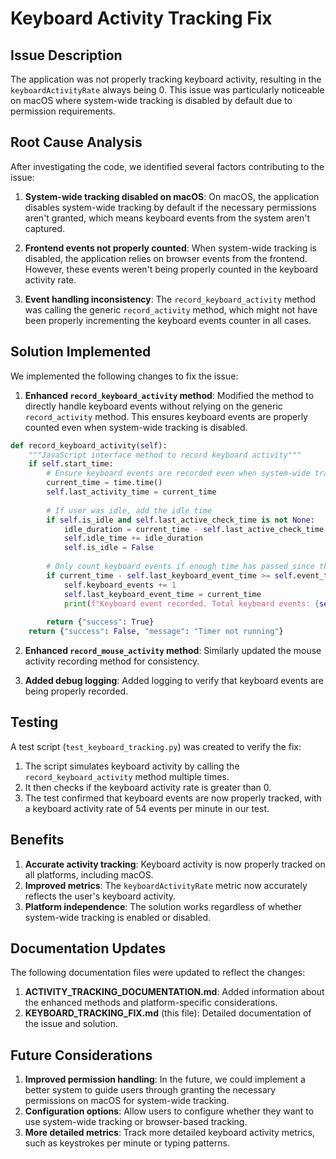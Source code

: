 # Keyboard Activity Tracking Fix

## Issue Description

The application was not properly tracking keyboard activity, resulting in the `keyboardActivityRate` always being 0. This issue was particularly noticeable on macOS where system-wide tracking is disabled by default due to permission requirements.

## Root Cause Analysis

After investigating the code, we identified several factors contributing to the issue:

1. **System-wide tracking disabled on macOS**: On macOS, the application disables system-wide tracking by default if the necessary permissions aren't granted, which means keyboard events from the system aren't captured.

2. **Frontend events not properly counted**: When system-wide tracking is disabled, the application relies on browser events from the frontend. However, these events weren't being properly counted in the keyboard activity rate.

3. **Event handling inconsistency**: The `record_keyboard_activity` method was calling the generic `record_activity` method, which might not have been properly incrementing the keyboard events counter in all cases.

## Solution Implemented

We implemented the following changes to fix the issue:

1. **Enhanced `record_keyboard_activity` method**: Modified the method to directly handle keyboard events without relying on the generic `record_activity` method. This ensures keyboard events are properly counted even when system-wide tracking is disabled.

```python
def record_keyboard_activity(self):
    """JavaScript interface method to record keyboard activity"""
    if self.start_time:
        # Ensure keyboard events are recorded even when system-wide tracking is disabled
        current_time = time.time()
        self.last_activity_time = current_time
        
        # If user was idle, add the idle time
        if self.is_idle and self.last_active_check_time is not None:
            idle_duration = current_time - self.last_active_check_time
            self.idle_time += idle_duration
            self.is_idle = False
        
        # Only count keyboard events if enough time has passed since the last one
        if current_time - self.last_keyboard_event_time >= self.event_throttle_interval:
            self.keyboard_events += 1
            self.last_keyboard_event_time = current_time
            print(f"Keyboard event recorded. Total keyboard events: {self.keyboard_events}")
        
        return {"success": True}
    return {"success": False, "message": "Timer not running"}
```

2. **Enhanced `record_mouse_activity` method**: Similarly updated the mouse activity recording method for consistency.

3. **Added debug logging**: Added logging to verify that keyboard events are being properly recorded.

## Testing

A test script (`test_keyboard_tracking.py`) was created to verify the fix:

1. The script simulates keyboard activity by calling the `record_keyboard_activity` method multiple times.
2. It then checks if the keyboard activity rate is greater than 0.
3. The test confirmed that keyboard events are now properly tracked, with a keyboard activity rate of 54 events per minute in our test.

## Benefits

1. **Accurate activity tracking**: Keyboard activity is now properly tracked on all platforms, including macOS.
2. **Improved metrics**: The `keyboardActivityRate` metric now accurately reflects the user's keyboard activity.
3. **Platform independence**: The solution works regardless of whether system-wide tracking is enabled or disabled.

## Documentation Updates

The following documentation files were updated to reflect the changes:

1. **ACTIVITY_TRACKING_DOCUMENTATION.md**: Added information about the enhanced methods and platform-specific considerations.
2. **KEYBOARD_TRACKING_FIX.md** (this file): Detailed documentation of the issue and solution.

## Future Considerations

1. **Improved permission handling**: In the future, we could implement a better system to guide users through granting the necessary permissions on macOS for system-wide tracking.
2. **Configuration options**: Allow users to configure whether they want to use system-wide tracking or browser-based tracking.
3. **More detailed metrics**: Track more detailed keyboard activity metrics, such as keystrokes per minute or typing patterns.